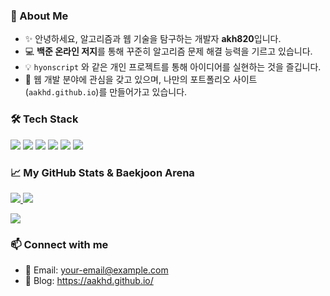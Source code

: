 ### 🤔 About Me
- ✨ 안녕하세요, 알고리즘과 웹 기술을 탐구하는 개발자 **akh820**입니다.
- 💻 **백준 온라인 저지**를 통해 꾸준히 알고리즘 문제 해결 능력을 기르고 있습니다.
- 💡 `hyonscript` 와 같은 개인 프로젝트를 통해 아이디어를 실현하는 것을 즐깁니다.
- 🌱 웹 개발 분야에 관심을 갖고 있으며, 나만의 포트폴리오 사이트(`aakhd.github.io`)를 만들어가고 있습니다.

### 🛠️ Tech Stack
<p>
  <img src="https://img.shields.io/badge/Java-E0E0E0?style=flat-square&logo=openjdk&logoColor=black"/>
  <img src="https://img.shields.io/badge/TypeScript-E0E0E0?style=flat-square&logo=typescript&logoColor=black"/>
  <img src="https://img.shields.io/badge/JavaScript-E0E0E0?style=flat-square&logo=javascript&logoColor=black"/>
  <img src="https://img.shields.io/badge/Python-E0E0E0?style=flat-square&logo=python&logoColor=black"/>
  <img src="https://img.shields.io/badge/HTML5-E0E0E0?style=flat-square&logo=html5&logoColor=black"/>
  <img src="https://img.shields.io/badge/CSS3-E0E0E0?style=flat-square&logo=css3&logoColor=black"/>
</p>

### 📈 My GitHub Stats & Baekjoon Arena
<p align="left">
  <a href="https://github.com/anuraghazra/github-readme-stats">
    <img src="https://github-readme-stats.vercel.app/api?username=akh820&show_icons=true&theme=default&hide_border=true" />
  </a>
  <a href="https://github.com/anuraghazra/github-readme-stats">
    <img src="https://github-readme-stats.vercel.app/api/top-langs/?username=akh820&layout=compact&theme=default&hide_border=true" />
  </a>
</p>
<p align="left">
  <a href="https://solved.ac/akh820">
    <img src="http://mazassumnida.wtf/api/v2/generate_badge?boj=akh820" />
  </a>
</p>

### 📫 Connect with me
- 📧 Email: your-email@example.com
- 📝 Blog: https://aakhd.github.io/
